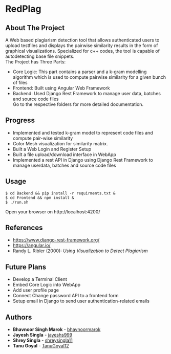 # RedPlag
## About The Project 

A Web based plagiarism detection tool that allows authenticated users to upload testfiles and displays the pairwise similarity results in the form of graphical visualizations. Specialized for c++ codes, the tool is capable of autodetecting base file snippets.  
The Project has Three Parts:
* Core Logic: This part contains a parser and a k-gram modelling algorithm which is used to compute pairwise similarity for a given bunch of files
* Frontend: Built using Angular Web Framework
* Backend: Used Django Rest Framework to manage user data, batches and source code files  
Go to the respective folders for more detailed documentation.
## Progress
* Implemented and tested k-gram model to represent code files and compute pair-wise similarity
* Color Mesh visualization for similarity matrix. 
* Built a Web Login and Register Setup
* Built a file upload/download interface in WebApp
* Implemented a rest API in Django using Django Rest Framework to manage userdata, batches and source code files
        

## Usage
```
$ cd Backend && pip install -r requirments.txt &
$ cd Frontend && npm install & 
$ ./run.sh
```
Open your browser on http://localhost:4200/ 

## References
* https://www.django-rest-framework.org/
* https://angular.io/
* Randy L. Ribler (2000): _Using Visualization to Detect Plagiarism_

## Future Plans
* Develop a Terminal Client 
* Embed Core Logic into WebApp
* Add user profile page
* Connect Change password API to a frontend form
* Setup email in Django to send user authentication-related emails

## Authors
* **Bhavnoor Singh Marok** - [bhavnoormarok](https://github.com/bhavnoormarok)
* **Jayesh Singla** - [jayeshs999](https://github.com/jayeshs999)
* **Shrey Singla** - [shreysingla11](https://github.com/shreysingla11)
* **Tanu Goyal** - [TanuGoyal12](https://github.com/TanuGoyal12)
